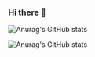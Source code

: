 ### Hi there 👋



![Anurag's GitHub stats](https://my-repository-4qiy.vercel.app/api?username=reckyy&count_private=true)

![Anurag's GitHub stats](https://my-repository-4qiy.vercel.app/api/top-langs/?username=reckyy&count_private=true)

